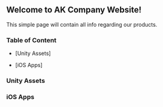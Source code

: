## Welcome to AK Company Website!

This simple page will contain all info regarding our products.

### Table of Content

- [Unity Assets]

- [iOS Apps]



### Unity Assets


### iOS Apps
